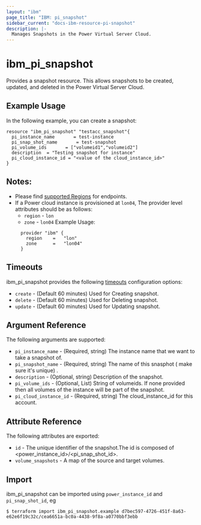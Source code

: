 ```yaml
---
layout: "ibm"
page_title: "IBM: pi_snapshot"
sidebar_current: "docs-ibm-resource-pi-snapshot"
description: |-
  Manages Snapshots in the Power Virtual Server Cloud.
---
```


# ibm\_pi_snapshot

Provides a snapshot resource. This allows snapshots to be created, updated, and deleted in the Power Virtual Server Cloud.

## Example Usage

In the following example, you can create a snapshot:

```hcl
resource "ibm_pi_snapshot" "testacc_snapshot"{
  pi_instance_name       = test-instance
  pi_snap_shot_name       = test-snapshot
  pi_volume_ids       = ["volumeid1","volumeid2"]
  description  = "Testing snapshot for instance"
  pi_cloud_instance_id = "<value of the cloud_instance_id>"
}
```
## Notes:
* Please find [supported Regions](https://cloud.ibm.com/apidocs/power-cloud#endpoint) for endpoints.
* If a Power cloud instance is provisioned at `lon04`, The provider level attributes should be as follows:
  * `region` - `lon`
  * `zone` - `lon04`
  Example Usage:
  ```hcl
    provider "ibm" {
      region    =   "lon"
      zone      =   "lon04"
    }
  ```
## Timeouts

ibm_pi_snapshot provides the following [timeouts](https://www.terraform.io/docs/configuration/resources.html#timeouts) configuration options:

* `create` - (Default 60 minutes) Used for Creating snapshot.
* `delete` - (Default 60 minutes) Used for Deleting snapshot.
* `update` - (Default 60 minutes) Used for Updating snapshot.

## Argument Reference

The following arguments are supported:

* `pi_instance_name` - (Required, string) The instance name that we want to take a snapshot of.
* `pi_snapshot_name` - (Required, string) The name of this snasphot ( make sure it's unique) .
* `description` - (Optional, string) Description of the snapshot.
* `pi_volume_ids` - (Optional, List) String of volumeids. If none provided then all volumes of the instance
will be part of the snapshot.
* `pi_cloud_instance_id` - (Required, string) The cloud_instance_id for this account.

## Attribute Reference

The following attributes are exported:

* `id` - The unique identifier of the snapshot.The id is composed of \<power_instance_id\>/\<pi_snap_shot_id\>.
* `volume_snapshots` - A map of the source and target volumes.


## Import

ibm_pi_snapshot can be imported using `power_instance_id` and `pi_snap_shot_id`, eg

```
$ terraform import ibm_pi_snapshot.example d7bec597-4726-451f-8a63-e62e6f19c32c/cea6651a-bc0a-4438-9f8a-a0770bbf3ebb
```